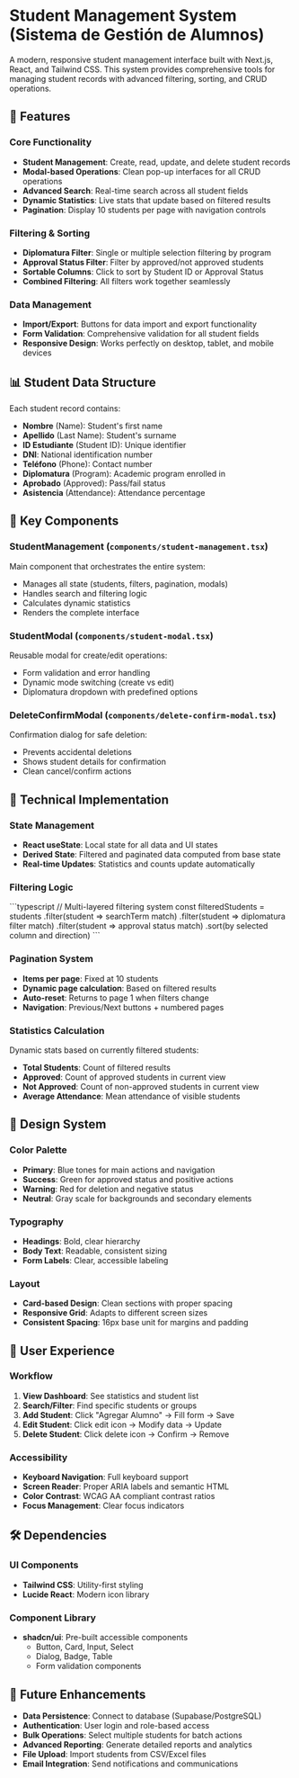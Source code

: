 # Student Management System (Sistema de Gestión de Alumnos)

A modern, responsive student management interface built with Next.js, React, and Tailwind CSS. This system provides comprehensive tools for managing student records with advanced filtering, sorting, and CRUD operations.

## 🚀 Features

### Core Functionality
- **Student Management**: Create, read, update, and delete student records
- **Modal-based Operations**: Clean pop-up interfaces for all CRUD operations
- **Advanced Search**: Real-time search across all student fields
- **Dynamic Statistics**: Live stats that update based on filtered results
- **Pagination**: Display 10 students per page with navigation controls

### Filtering & Sorting
- **Diplomatura Filter**: Single or multiple selection filtering by program
- **Approval Status Filter**: Filter by approved/not approved students
- **Sortable Columns**: Click to sort by Student ID or Approval Status
- **Combined Filtering**: All filters work together seamlessly

### Data Management
- **Import/Export**: Buttons for data import and export functionality
- **Form Validation**: Comprehensive validation for all student fields
- **Responsive Design**: Works perfectly on desktop, tablet, and mobile devices

## 📊 Student Data Structure

Each student record contains:
- **Nombre** (Name): Student's first name
- **Apellido** (Last Name): Student's surname
- **ID Estudiante** (Student ID): Unique identifier
- **DNI**: National identification number
- **Teléfono** (Phone): Contact number
- **Diplomatura** (Program): Academic program enrolled in
- **Aprobado** (Approved): Pass/fail status
- **Asistencia** (Attendance): Attendance percentage

## 🎯 Key Components

### StudentManagement (`components/student-management.tsx`)
Main component that orchestrates the entire system:
- Manages all state (students, filters, pagination, modals)
- Handles search and filtering logic
- Calculates dynamic statistics
- Renders the complete interface

### StudentModal (`components/student-modal.tsx`)
Reusable modal for create/edit operations:
- Form validation and error handling
- Dynamic mode switching (create vs edit)
- Diplomatura dropdown with predefined options

### DeleteConfirmModal (`components/delete-confirm-modal.tsx`)
Confirmation dialog for safe deletion:
- Prevents accidental deletions
- Shows student details for confirmation
- Clean cancel/confirm actions

## 🔧 Technical Implementation

### State Management
- **React useState**: Local state for all data and UI states
- **Derived State**: Filtered and paginated data computed from base state
- **Real-time Updates**: Statistics and counts update automatically

### Filtering Logic
\`\`\`typescript
// Multi-layered filtering system
const filteredStudents = students
  .filter(student => searchTerm match)
  .filter(student => diplomatura filter match)
  .filter(student => approval status match)
  .sort(by selected column and direction)
\`\`\`

### Pagination System
- **Items per page**: Fixed at 10 students
- **Dynamic page calculation**: Based on filtered results
- **Auto-reset**: Returns to page 1 when filters change
- **Navigation**: Previous/Next buttons + numbered pages

### Statistics Calculation
Dynamic stats based on currently filtered students:
- **Total Students**: Count of filtered results
- **Approved**: Count of approved students in current view
- **Not Approved**: Count of non-approved students in current view
- **Average Attendance**: Mean attendance of visible students

## 🎨 Design System

### Color Palette
- **Primary**: Blue tones for main actions and navigation
- **Success**: Green for approved status and positive actions
- **Warning**: Red for deletion and negative status
- **Neutral**: Gray scale for backgrounds and secondary elements

### Typography
- **Headings**: Bold, clear hierarchy
- **Body Text**: Readable, consistent sizing
- **Form Labels**: Clear, accessible labeling

### Layout
- **Card-based Design**: Clean sections with proper spacing
- **Responsive Grid**: Adapts to different screen sizes
- **Consistent Spacing**: 16px base unit for margins and padding

## 📱 User Experience

### Workflow
1. **View Dashboard**: See statistics and student list
2. **Search/Filter**: Find specific students or groups
3. **Add Student**: Click "Agregar Alumno" → Fill form → Save
4. **Edit Student**: Click edit icon → Modify data → Update
5. **Delete Student**: Click delete icon → Confirm → Remove

### Accessibility
- **Keyboard Navigation**: Full keyboard support
- **Screen Reader**: Proper ARIA labels and semantic HTML
- **Color Contrast**: WCAG AA compliant contrast ratios
- **Focus Management**: Clear focus indicators

## 🛠 Dependencies
### UI Components
- **Tailwind CSS**: Utility-first styling
- **Lucide React**: Modern icon library

### Component Library
- **shadcn/ui**: Pre-built accessible components
  - Button, Card, Input, Select
  - Dialog, Badge, Table
  - Form validation components

## 🔮 Future Enhancements

- **Data Persistence**: Connect to database (Supabase/PostgreSQL)
- **Authentication**: User login and role-based access
- **Bulk Operations**: Select multiple students for batch actions
- **Advanced Reporting**: Generate detailed reports and analytics
- **File Upload**: Import students from CSV/Excel files
- **Email Integration**: Send notifications and communications